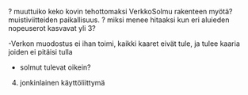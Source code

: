 ? muuttuiko keko kovin tehottomaksi VerkkoSolmu rakenteen myötä? muistiviitteiden paikallisuus.
? miksi menee hitaaksi kun eri aluieden nopeuserot kasvavat yli 3?

-Verkon muodostus ei ihan toimi, kaikki kaaret eivät tule, ja tulee kaaria joiden ei pitäisi tulla
- solmut tulevat oikein?

4. jonkinlainen käyttöliittymä

